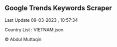 

## Google Trends Keywords Scraper 
 
Last Update 09-03-2023 , 10:57:34

Country List :
VIETNAM.json



© Abdul Muttaqin 
